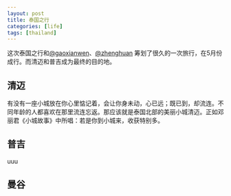 ```yaml
---
layout: post
title: 泰国之行
categories: [life]
tags: [thailand]
---
```


这次泰国之行和[@gaoxianwen](http://weibo.com/gaoxianwen)、[@zhenghuan](http://weibo.com/zhengh) 筹划了很久的一次旅行，在5月份成行。而清迈和普吉成为最终的目的地。

## 清迈

有没有一座小城放在你心里惦记着，会让你身未动，心已远；既已到，却流连。不同年龄的人都喜欢在那里流连忘返。那应该就是泰国北部的美丽小城清迈。正如邓丽君《小城故事》中所唱：若是你到小城来，收获特别多。

## 普吉
uuu

## 曼谷


